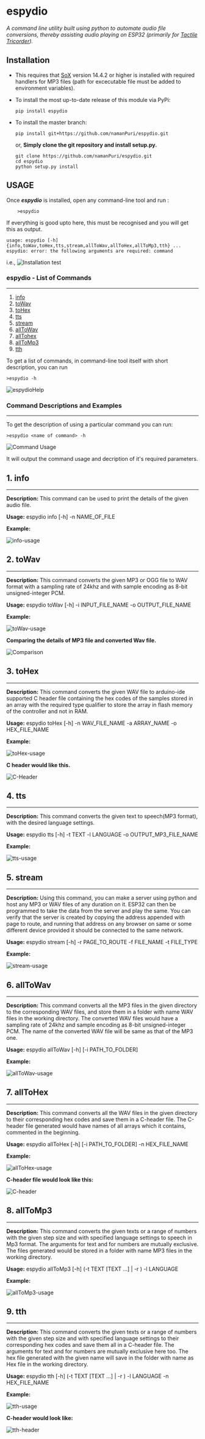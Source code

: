 # espydio

*A command line utility built using python to automate audio file conversions, thereby assisting audio playing on ESP32 (primarily for [Tactile Tricorder](temp)).*

## Installation

- This requires that [SoX](http://sox.sourceforge.net/) version 14.4.2 or higher is installed with required handlers for MP3 files (path for excecutable file must be added to environment variables).

- To install the most up-to-date release of this module via PyPi:

    ```pip install espydio```

- To install the master branch:

    ```pip install git+https://github.com/namanPuri/espydio.git```

    or, **Simply clone the git repository and install setup.py.**

    ```shell
    git clone https://github.com/namanPuri/espydio.git
    cd espydio
    python setup.py install
    ```

## USAGE

Once ***espydio*** is installed, open any command-line tool and run :

```shell
    >espydio
```

If everything is good upto here, this must be recognised and you will get this as output.

```shell
usage: espydio [-h] {info,toWav,toHex,tts,stream,allToWav,allToHex,allToMp3,tth} ...
espydio: error: the following arguments are required: command
```

i.e.,
![Installation test](https://github.com/namanPuri/espydio/blob/master/docs/images/espydio_check.PNG)

### espydio - List of Commands

---

1. [info](#info)
2. [toWav](#toWav)
3. [toHex](#toHex)
4. [tts](#tts)
5. [stream](#stream)
6. [allToWav](#allToWav)
7. [allTohex](#allToHex)
8. [allToMp3](#allToMp3)
9. [tth](#tth)

To get a list of commands, in command-line tool itself with short description, you can run

```shell
>espydio -h
```

![espydioHelp](docs/images/help.PNG)

### Command Descriptions and Examples

---

To get the description of using a particular command you can run:

```shell
>espydio <name of command> -h
```

![Command Usage](docs/images/command_usage.PNG)

It will output the command usage and decription of it's required parameters.

## 1. info <a name="info"></a>

---

**Description:** This command can be used to print the details of the given audio file.

**Usage:** espydio info [-h] -n NAME_OF_FILE

**Example:**

![info-usage](docs/images/info_usage.PNG)

## 2. toWav <a name="toWav"></a>

---

**Description:** This command converts the given MP3 or OGG file to WAV format with a sampling rate of 24khz and with sample encoding as 8-bit unsigned-integer PCM.

**Usage:** espydio toWav [-h] -i INPUT_FILE_NAME -o OUTPUT_FILE_NAME

**Example:**

![toWav-usage](docs/images/toWav_usage.PNG)

**Comparing the details of MP3 file and converted Wav file.**

![Comparison](docs/images/comparison.PNG)

## 3. toHex <a name="toHex"></a>

---

**Description:** This command converts the given WAV file to arduino-ide supported C header file containing the hex codes of the samples stored in an array with the required type qualifier to store the array in flash memory of the controller and not in RAM.

**Usage:** espydio toHex [-h] -n WAV_FILE_NAME -a ARRAY_NAME -o HEX_FILE_NAME

**Example:**

![toHex-usage](docs/images/toHex_usage.PNG)

**C header would like this.**

![C-Header](docs/images/c-header.PNG)

## 4. tts <a name="tts"></a>

---

**Description:** This command converts the given text to speech(MP3 format), with the desired language settings.

**Usage:** espydio tts [-h] -t TEXT -l LANGUAGE -o OUTPUT_MP3_FILE_NAME

**Example:**

![tts-usage](docs/images/tts_usage.PNG)

## 5. stream <a name="stream"></a>

---

**Description:** Using this command, you can make a server using python and host any MP3 or WAV files of any duration on it. ESP32 can then be programmed to take the data from the server and play the same. You can verify that the server is created by copying the address appended with page to route, and running that address on any browser on same or some different device provided it should be connected to the same network.

**Usage:** espydio stream [-h] -r PAGE_TO_ROUTE -f FILE_NAME -t FILE_TYPE

**Example:**

![stream-usage](docs/images/stream_usage.PNG)

## 6. allToWav <a name="allToWav"></a>

---

**Description:** This command converts all the MP3 files in the given directory to the corresponding WAV files, and store them in a folder with name WAV files in the working directory. The converted WAV files would have a sampling rate of 24khz and sample encoding as 8-bit unsigned-integer PCM. The name of the converted WAV file will be same as that of the MP3 one.

**Usage:** espydio allToWav [-h] [-i PATH_TO_FOLDER]

**Example:**

![allToWav-usage](docs/images/allToWav_usage.PNG)

## 7. allToHex <a name="allToHex"></a>

---

**Description:** This command converts all the WAV files in the given directory to their corresponding hex codes and save them in a C-header file. The C-header file generated would have names of all arrays which it contains, commented in the beginning.

**Usage:** espydio allToHex [-h] [-i PATH_TO_FOLDER] -n HEX_FILE_NAME

**Example:**

![allToHex-usage](docs/images/allToHex_usage.PNG)

**C-header file would look like this:**

![C-header](docs/images/MIMO_header.PNG)

## 8. allToMp3 <a name="allToMp3"></a>

---

**Description:** This command converts the given texts or a range of numbers with the given step size and with specified language settings to speech in Mp3 format. The arguments for text and for numbers are mutually exclusive. The files generated would be stored in a folder with name MP3 files in the working directory.

**Usage:** espydio allToMp3 [-h] (-t TEXT [TEXT ...] | -r   ) -l LANGUAGE

**Example:**

![allToMp3-usage](docs/images/allToMp3_usage.PNG)

## 9. tth <a name="tth"></a>

---

**Description:** This command converts the given texts or a range of numbers with the given step size and with specified language settings to their corresponding hex codes and save them all in a C-header file. The arguments for text and for numbers are mutually exclusive here too. The hex file generated with the given name will save in the folder with name as Hex file in the working directory.

**Usage:** espydio tth [-h] (-t TEXT [TEXT ...] | -r   ) -l LANGUAGE -n HEX_FILE_NAME

**Example:**

![tth-usage](docs/images/tth_usage.PNG)

**C-header would look like:**

![tth-header](docs/images/tth_header.PNG)
